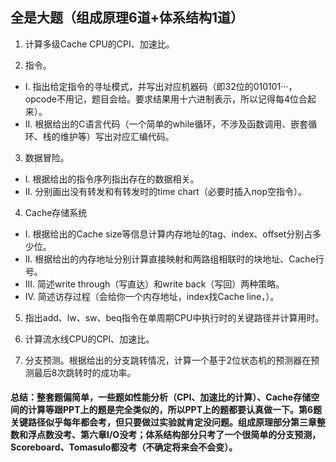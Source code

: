 ## 全是大题（组成原理6道+体系结构1道）

1. 计算多级Cache CPU的CPI、加速比。

2. 指令。
  * I. 指出给定指令的寻址模式，并写出对应机器码（即32位的010101···，opcode不用记，题目会给。要求结果用十六进制表示，所以记得每4位合起来）。
  * II. 根据给出的C语言代码（一个简单的while循环，不涉及函数调用、嵌套循环、栈的维护等）写出对应汇编代码。

3. 数据冒险。
  * I. 根据给出的指令序列指出存在的数据相关。
  * II. 分别画出没有转发和有转发时的time chart（必要时插入nop空指令）。

4. Cache存储系统
  * I. 根据给出的Cache size等信息计算内存地址的tag、index、offset分别占多少位。
  * II. 根据给出的内存地址分别计算直接映射和两路组相联时的块地址、Cache行号。
  * III. 简述write through（写直达）和write back（写回）两种策略。
  * IV. 简述访存过程（会给你一个内存地址，index找Cache line，）。

5. 指出add、lw、sw、beq指令在单周期CPU中执行时的关键路径并计算用时。

6. 计算流水线CPU的CPI、加速比。

7. 分支预测。根据给出的分支跳转情况，计算一个基于2位状态机的预测器在预测最后8次跳转时的成功率。


#### 总结：整套题偏简单，一些题如性能分析（CPI、加速比的计算）、Cache存储空间的计算等跟PPT上的题是完全类似的，所以PPT上的题都要认真做一下。第6题关键路径似乎每年都会考，但只要做过实验就肯定没问题。组成原理部分第三章整数和浮点数没考、第六章I/O没考；体系结构部分只考了一个很简单的分支预测，Scoreboard、Tomasulo都没考（不确定将来会不会变）。
